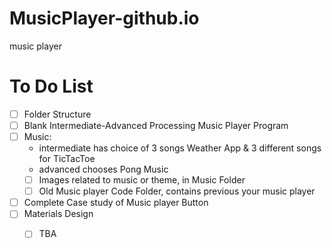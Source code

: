 # MusicPlayer-github.io
music player

# To Do List 
- [ ] Folder Structure
- [ ] Blank Intermediate-Advanced Processing Music Player Program
- [ ] Music:
     - intermediate has choice of 3 songs Weather App & 3 different songs for TicTacToe 
     - advanced chooses Pong Music
    - [ ] Images related to music or theme, in Music Folder
    - [ ] Old Music player Code Folder, contains previous your music player
- [ ] Complete Case study of Music player Button
- [ ] Materials Design
    - [ ] TBA
    